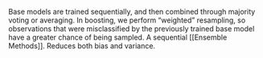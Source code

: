 Base models are trained sequentially, and then combined  through majority voting or averaging. In boosting, we perform  “weighted” resampling, so observations that were misclassified by the  previously trained base model have a greater chance of being sampled. 
A sequential [[Ensemble Methods]]. 
Reduces both bias and variance. 